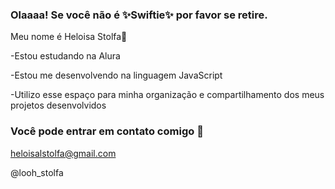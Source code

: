 ### Olaaaa! Se você não é ✨Swiftie✨ por favor se retire.

Meu nome é Heloisa Stolfa💜

-Estou estudando na Alura

-Estou me desenvolvendo na linguagem JavaScript

-Utilizo esse espaço para minha organização e compartilhamento dos meus projetos desenvolvidos

###   Você pode entrar em contato comigo 📧
heloisalstolfa@gmail.com

@looh_stolfa
